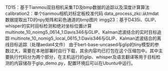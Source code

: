 TD15：基于Tianmou双目相机采集TD及bmp数据的追踪以及深度计算算法
calibration2：单个tianmou相机对标定板校准代码
data_process_zkc:从tmdat数据提取出TD的npy矩阵和彩色通道的bmp图片
imgg23：基于D435i、GLIP、whisper的实时目标检测和绝对坐标位置计算
multinote_10_noimg5_0614_1:Davis346与GLIP、Kalman滤波结合的实时目标追踪
multinote_10_nomig5_local_0615_1:Davis346与GLIP、Kalman滤波结合的离线目标追踪（处理aedat4文件）
由于bert-base-uncased与glip的tiny模型的参数过大，需要在本地部署时自行下载，其余内容均已打包在这个压缩包中。其中主要执行代码分为两个部分，在主机运行的glip、whisper及语言翻译等用于目标检测的内容储存于glip_demo.py，配置环境后可以在Ubuntu中运行。
